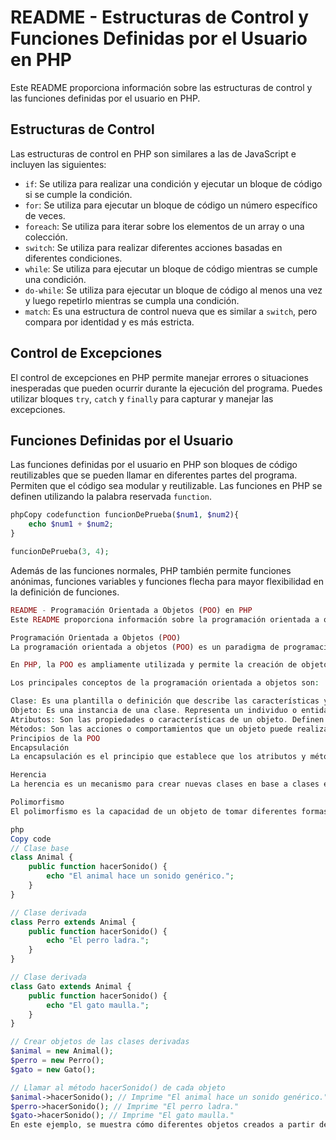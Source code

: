 # README - Estructuras de Control y Funciones Definidas por el Usuario en PHP

Este README proporciona información sobre las estructuras de control y las funciones definidas por el usuario en PHP.

## Estructuras de Control

Las estructuras de control en PHP son similares a las de JavaScript e incluyen las siguientes:

- `if`: Se utiliza para realizar una condición y ejecutar un bloque de código si se cumple la condición.
- `for`: Se utiliza para ejecutar un bloque de código un número específico de veces.
- `foreach`: Se utiliza para iterar sobre los elementos de un array o una colección.
- `switch`: Se utiliza para realizar diferentes acciones basadas en diferentes condiciones.
- `while`: Se utiliza para ejecutar un bloque de código mientras se cumple una condición.
- `do-while`: Se utiliza para ejecutar un bloque de código al menos una vez y luego repetirlo mientras se cumpla una condición.
- `match`: Es una estructura de control nueva que es similar a `switch`, pero compara por identidad y es más estricta.

## Control de Excepciones

El control de excepciones en PHP permite manejar errores o situaciones inesperadas que pueden ocurrir durante la ejecución del programa. Puedes utilizar bloques `try`, `catch` y `finally` para capturar y manejar las excepciones.

## Funciones Definidas por el Usuario

Las funciones definidas por el usuario en PHP son bloques de código reutilizables que se pueden llamar en diferentes partes del programa. Permiten que el código sea modular y reutilizable. Las funciones en PHP se definen utilizando la palabra reservada `function`.

```php
phpCopy codefunction funcionDePrueba($num1, $num2){
    echo $num1 + $num2;
}

funcionDePrueba(3, 4);
```

Además de las funciones normales, PHP también permite funciones anónimas, funciones variables y funciones flecha para mayor flexibilidad en la definición de funciones.

```php
README - Programación Orientada a Objetos (POO) en PHP
Este README proporciona información sobre la programación orientada a objetos (POO) en PHP.

Programación Orientada a Objetos (POO)
La programación orientada a objetos (POO) es un paradigma de programación que se basa en el concepto de "objetos". Los objetos son entidades que representan conceptos del mundo real y que pueden tener propiedades (atributos) y realizar acciones (métodos).

En PHP, la POO es ampliamente utilizada y permite la creación de objetos a partir de clases. Una clase es una plantilla o un molde que define las propiedades y comportamientos que tendrán los objetos que se creen a partir de ella.

Los principales conceptos de la programación orientada a objetos son:

Clase: Es una plantilla o definición que describe las características y comportamientos de los objetos que se pueden crear a partir de ella.
Objeto: Es una instancia de una clase. Representa un individuo o entidad específica y tiene sus propias propiedades y comportamientos.
Atributos: Son las propiedades o características de un objeto. Definen el estado de un objeto y se representan mediante variables en la clase.
Métodos: Son las acciones o comportamientos que un objeto puede realizar. Representan las operaciones que pueden realizarse con un objeto y se definen como funciones en la clase.
Principios de la POO
Encapsulación
La encapsulación es el principio que establece que los atributos y métodos relacionados deben agruparse en una clase para poder ocultar detalles internos y mostrar solo ciertas cosas, o una interfaz pública. Esto se logra con la definición de niveles de acceso como "público" (public), "privado" (private) o "protegido" (protected) para los atributos y métodos.

Herencia
La herencia es un mecanismo para crear nuevas clases en base a clases existentes. La clase que se utiliza como base para la creación de otra se denomina "clase padre" o "superclase", y la nueva clase se llama "clase hija" o "subclase". La herencia permite la reutilización de código y la creación de relaciones jerárquicas entre las clases. Las clases hijas heredan los métodos y propiedades públicas de la clase padre. El método constructor siempre es heredado de manera pública.

Polimorfismo
El polimorfismo es la capacidad de un objeto de tomar diferentes formas o comportarse de diferentes maneras según el contexto. Esto significa que varias clases pueden heredar de una misma clase base y cada una de ellas puede tener su propia implementación del método heredado. Por ejemplo:

php
Copy code
// Clase base
class Animal {
    public function hacerSonido() {
        echo "El animal hace un sonido genérico.";
    }
}

// Clase derivada
class Perro extends Animal {
    public function hacerSonido() {
        echo "El perro ladra.";
    }
}

// Clase derivada
class Gato extends Animal {
    public function hacerSonido() {
        echo "El gato maulla.";
    }
}

// Crear objetos de las clases derivadas
$animal = new Animal();
$perro = new Perro();
$gato = new Gato();

// Llamar al método hacerSonido() de cada objeto
$animal->hacerSonido(); // Imprime "El animal hace un sonido genérico."
$perro->hacerSonido(); // Imprime "El perro ladra."
$gato->hacerSonido(); // Imprime "El gato maulla."
En este ejemplo, se muestra cómo diferentes objetos creados a partir de las clases derivadas (Perro y Gato) pueden tener comportamientos distintos al llamar al mismo método hacerSonido() heredado de la clase base Animal. Esto se logra gracias al polimorfismo.
```